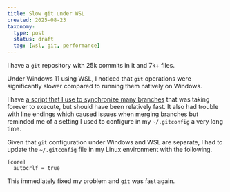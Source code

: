 ```yaml
---
title: Slow git under WSL
created: 2025-08-23
taxonomy:
  type: post
  status: draft
  tag: [wsl, git, performance]
---
```


I have a `git` repository with 25k commits in it and 7k+ files.

Under Windows 11 using WSL, I noticed that `git` operations were significantly slower compared to running them natively on Windows.

I have [a script that I use to synchronize many branches](https://github.com/tomzx/personal-automation/blob/master/others/git-sync-branches.sh) that was taking forever to execute, but should have been relatively fast.
It also had trouble with line endings which caused issues when merging branches but reminded me of a setting I used to configure in my `~/.gitconfig` a very long time.

Given that `git` configuration under Windows and WSL are separate, I had to update the `~/.gitconfig` file in my Linux environment with the following.

```
[core]
  autocrlf = true
```

This immediately fixed my problem and `git` was fast again.
